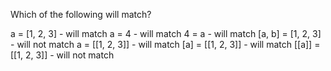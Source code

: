 Which of the following will match?

a = [1, 2, 3]       - will match
a = 4               - will match
4 = a               - will match
[a, b] = [1, 2, 3]  - will not match
a = [[1, 2, 3]]     - will match
[a] = [[1, 2, 3]]   - will match
[[a]] = [[1, 2, 3]] - will not match
